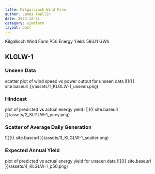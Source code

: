 ```yaml
---
title: Kilgallioch Wind Farm
author: James Twallin
date: 2023-12-21
category: windfarm
layout: post
---
```

Kilgallioch Wind Farm P50 Energy Yield: 586.11 GWh

KLGLW-1
-------------
### Unseen Data 
scatter plot of wind speed vs power output for unseen data
![]({{ site.baseurl }}/assets/1_KLGLW-1_unseen.png)
### Hindcast 
plot of predicted vs actual energy yield
![]({{ site.baseurl }}/assets/2_KLGLW-1_pcey.png)
### Scatter of Average Daily Generation 

![]({{ site.baseurl }}/assets/3_KLGLW-1_scatter.png)
### Expected Annual Yield 
plot of predicted vs actual energy yield for unseen data
![]({{ site.baseurl }}/assets/4_KLGLW-1_p50.png)

